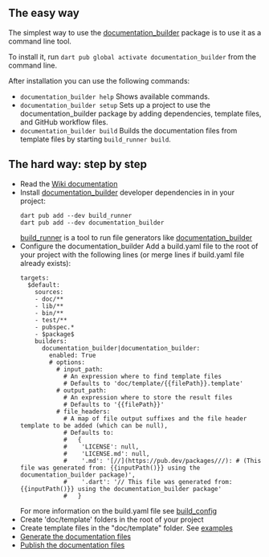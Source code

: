 [//]: # (This file was generated from: doc/template/doc/wiki/02-Getting-Started.md.template using the documentation_builder package)
## The easy way
The simplest way to use the [documentation_builder](https://pub.dev/packages/documentation_builder) package
is to use it as a command line tool.

To install it, run `dart pub global activate documentation_builder` from the command line.

After installation you can use the following commands:
* `documentation_builder help`
  Shows available commands.
* `documentation_builder setup`
  Sets up a project to use the documentation_builder package
  by adding dependencies, template files, and GitHub workflow files.
* `documentation_builder build`
  Builds the documentation files from template files
  by starting `build_runner build`.

## The hard way: step by step  
* Read the [Wiki documentation](https://github.com/domain-centric/documentation_builder/wiki)
* Install [documentation_builder](https://pub.dev/packages/documentation_builder) developer dependencies in  in your project:
  ```
  dart pub add --dev build_runner
  dart pub add --dev documentation_builder
  ```
  [build_runner](https://pub.dev/packages/build_runner) is a tool to run file generators like [documentation_builder](https://pub.dev/packages/documentation_builder)
* Configure the documentation_builder
Add a build.yaml file to the root of your project with the following lines (or merge lines if build.yaml file already exists):
  ```
  targets:
    $default:
      sources:
      - doc/**
      - lib/**
      - bin/**
      - test/**
      - pubspec.*
      - $package$
      builders:
        documentation_builder|documentation_builder:
          enabled: True
          # options:
            # input_path:
              # An expression where to find template files
              # Defaults to 'doc/template/{{filePath}}.template'
            # output_path:
              # An expression where to store the result files
              # Defaults to '{{filePath}}'
            # file_headers:
              # A map of file output suffixes and the file header template to be added (which can be null),
              # Defaults to:
              #   {
              #    'LICENSE': null,
              #    'LICENSE.md': null,
              #    '.md': '[//](https://pub.dev/packages///): # (This file was generated from: {{inputPath()}} using the documentation_builder package)',
              #    '.dart': '// This file was generated from: {{inputPath()}} using the documentation_builder package'
              #   }
  ```
  For more information on the build.yaml file see [build_config](https://pub.dev/documentation/build_config/latest/)
* Create 'doc/template' folders in the root of your project
* Create template files in the "doc/template" folder. See [examples](https://github.com/domain-centric/documentation_builder/wiki/10-Examples)
* [Generate the documentation files](https://github.com/domain-centric/documentation_builder/wiki/08-Generating)
* [Publish the documentation files](https://github.com/domain-centric/documentation_builder/wiki/09-Publishing)
